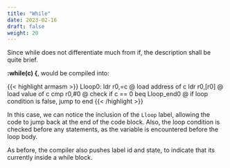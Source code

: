 ```yaml
---
title: "While"
date: 2023-02-16
draft: false
weight: 20
---
```


Since while does not differentiate much from if, the description shall be quite brief.

**:while(c) {**, would be compiled into:

{{< highlight armasm >}}
Lloop0:
    ldr r0,=c       @ load address of c
    ldr r0,[r0]     @ load value of c
    cmp r0,#0       @ check if c == 0
    beq Lloop_end0  @ if loop condition is false, jump to end
{{< /highlight >}}

In this case, we can notice the inclusion of the `Lloop` label, allowing the code to jump back at the end of the code block. Also, the loop condition is checked before any statements, as the variable is encountered before the loop body.

As before, the compiler also pushes label id and state, to indicate that its currently inside a while block.